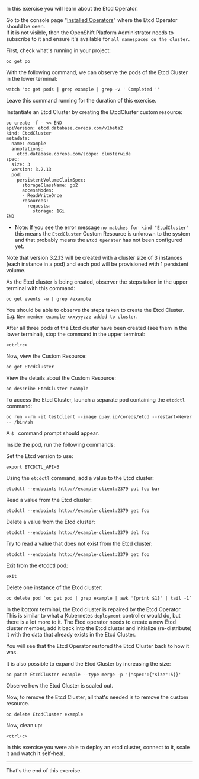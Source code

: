 In this exercise you will learn about the Etcd Operator.

Go to the console page "[Installed Operators](%console_url%/ns/%project_namespace%/clusterserviceversions)" where the Etcd Operator should be seen.  
If it is not visible, then the OpenShift Platform Administrator needs to subscribe to it and ensure it's available for ``all namespaces on the cluster``.

First, check what's running in your project:

```execute
oc get po
```

<!--
Clean up the project:

```execute
oc delete all --all 
```
-->

With the following command, we can observe the pods of the Etcd Cluster in the lower terminal:

```execute-2
watch "oc get pods | grep example | grep -v ' Completed '"
```
Leave this command running for the duration of this exercise.

Instantiate an Etcd Cluster by creating the EtcdCluster custom resource:

```execute
oc create -f - << END
apiVersion: etcd.database.coreos.com/v1beta2
kind: EtcdCluster
metadata:
  name: example
  annotations:
    etcd.database.coreos.com/scope: clusterwide
spec:
  size: 3
  version: 3.2.13
  pod:
    persistentVolumeClaimSpec:
      storageClassName: gp2
      accessModes:
      - ReadWriteOnce
      resources:
        requests:
          storage: 1Gi
END
```
  - Note: If you see the error message ``no matches for kind "EtcdCluster"`` this means the ``EtcdCluster`` Custom Resource is unknown to the system and that probably means the ``Etcd Operator`` has not been configured yet. 

Note that version 3.2.13 will be created with a cluster size of 3 instances (each instance in a pod) and each pod will be provisioned with 1 persistent volume. 

As the Etcd cluster is being created, observer the steps taken in the upper terminal with this command:

```execute
oc get events -w | grep /example
```

You should be able to observe the steps taken to create the Etcd Cluster.  E.g. ``New member example-xxxyyyzzz added to cluster``.

After all three pods of the Etcd cluster have been created (see them in the lower terminal), stop the command in the upper terminal:

```execute
<ctrl+c>
```

Now, view the Custom Resource:

```execute
oc get EtcdCluster 
```

View the details about the Custom Resource:

```execute
oc describe EtcdCluster example
```

To access the Etcd Cluster, launch a separate pod containing the ``etcdctl`` command:


```execute
oc run --rm -it testclient --image quay.io/coreos/etcd --restart=Never -- /bin/sh
```
A ``$ `` command prompt should appear.

Inside the pod, run the following commands:

Set the Etcd version to use:

```execute
export ETCDCTL_API=3
```

Using the ``etcdctl`` command, add a value to the Etcd cluster:

```execute
etcdctl --endpoints http://example-client:2379 put foo bar
```

Read a value from the Etcd cluster:

```execute
etcdctl --endpoints http://example-client:2379 get foo
```

Delete a value from the Etcd cluster:

```execute
etcdctl --endpoints http://example-client:2379 del foo
```

Try to read a value that does not exist from the Etcd cluster:

```execute
etcdctl --endpoints http://example-client:2379 get foo
```

Exit from the etcdctl pod:

```execute
exit
```

Delete one instance of the Etcd cluster:

```execute
oc delete pod `oc get pod | grep example | awk '{print $1}' | tail -1`
```

In the bottom terminal, the Etcd cluster is repaired by the Etcd Operator.  This is similar to what a Kubernetes ``deployment`` controller would do, 
but there is a lot more to it.
The Etcd operator needs to create a new Etcd cluster member, add it back into the Etcd cluster and initialize (re-distribute) it with the data that already exists in the Etcd Cluster.

You will see that the Etcd Operator restored the Etcd Cluster back to how it was.

It is also possible to expand the Etcd Cluster by increasing the size:

```execute
oc patch EtcdCluster example --type merge -p '{"spec":{"size":5}}'
```

Observe how the Etcd Cluster is scaled out.

Now, to remove the Etcd Cluster, all that's needed is to remove the custom resource. 

```execute
oc delete EtcdCluster example
```

Now, clean up:

```execute-2
<ctrl+c>
```

In this exercise you were able to deploy an etcd cluster, connect to it, scale it and watch it self-heal.  

---
That's the end of this exercise.


